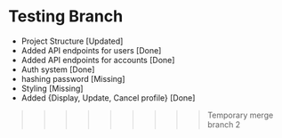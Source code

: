 # Testing Branch
* Project Structure [Updated]
* Added API endpoints for users [Done]
* Added API endpoints for accounts [Done]
* Auth system [Done]
* hashing password [Missing]
* Styling [Missing]
* Added {Display, Update, Cancel profile} [Done]
>>>>>>>>> Temporary merge branch 2
